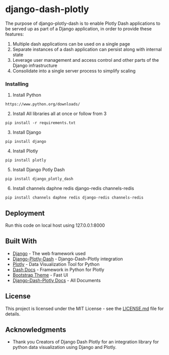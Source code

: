 # django-dash-plotly

The purpose of django-plotly-dash is to enable Plotly Dash applications to be served up as part of a Django application, in order to provide these features:

1. Multiple dash applications can be used on a single page
2. Separate instances of a dash application can persist along with internal state
3. Leverage user management and access control and other parts of the Django infrastructure
4. Consolidate into a single server process to simplify scaling


### Installing

1. Install Python
```
https://www.python.org/downloads/
```
2. Install All libraries all at once or follow from 3
```
pip install -r requirements.txt
```
3. Install Django
```
pip install django
```
4. Install Plotly
```
pip install plotly
```
5. Install Django Potly Dash
```
pip install django_plotly_dash
```
6. Install channels daphne redis django-redis channels-redis
```
pip install channels daphne redis django-redis channels-redis
```

## Deployment

Run this code on local host using 127.0.0.1:8000

## Built With

* [Django](https://www.djangoproject.com/) - The web framework used
* [Django-Plotly-Dash](https://pypi.org/project/django-plotly-dash/) - Django-Dash-Plotly integration
* [Plotly](https://plot.ly/python/) - Data Visualization Tool for Python
* [Dash Docs](https://dash.plot.ly/) - Framework in Python for Plotly
* [Bootstrap Theme](https://startbootstrap.com/themes/sb-admin-2/) - Fast UI
* [Django-Dash-Plotly Docs](https://django-plotly-dash.readthedocs.io/en/latest/index.html) - All Documents


## License

This project is licensed under the MIT License - see the [LICENSE.md](LICENSE.md) file for details.

## Acknowledgments

* Thank you Creators of Django Dash Plotly for an integration library for python data visualization using Django and Plotly.
